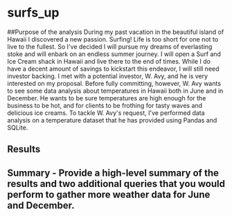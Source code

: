 # surfs_up


##Purpose of the analysis
During my past vacation in the beautiful island of Hawaii I discovered a new passion. Surfing!
Life is too short for one not to live to the fullest. So I've decided I will pursue my dreams of everlasting stoke and will enbark on an endless summer journey. I will open a Surf and Ice Cream shack in Hawaii and live there to the end of times. 
While I do have a decent amount of savings to kickstart this endeavor, I will still need investor backing.
I met with a potential investor, W. Avy, and he is very interested on my proposal. Before fully committing, however, W.  Avy wants to see some data analysis about temperatures in Hawaii both in June and in December. He wants to be sure temperatures are high enough for the business to be hot, and for clients to be frothing for tasty waves and delicious ice creams.
To tackle W. Avy's request, I've performed data analysis on a temperature dataset that he has provided using Pandas and SQLite.


## Results






## Summary - Provide a high-level summary of the results and two additional queries that you would perform to gather more weather data for June and December.
